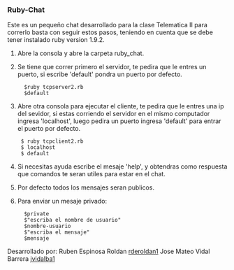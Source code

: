 ### Ruby-Chat
Este es un pequeño chat desarrollado para la clase Telematica II 
para correrlo basta con seguir estos pasos, teniendo en cuenta
que se debe tener instalado ruby  version 1.9.2.

1. Abre la consola y abre la carpeta ruby_chat.
2. Se tiene que correr primero el servidor, te pedira que le entres
   un puerto, si escribe 'default' pondra un puerto por defecto.

         $ruby tcpserver2.rb
         $default
3. Abre otra consola para ejecutar el cliente, te pedira que le entres
   una ip del sevidor, si estas corriendo el servidor en el mismo computador
   ingresa 'localhost', luego pedira un puerto ingresa 'default' para entrar el puerto por defecto.
		
        $ ruby tcpclient2.rb
		$ localhost
		$ default
4. Si necesitas ayuda escribe el mesaje 'help', y obtendras como respuesta
   que comandos te seran utiles para estar en el chat.
5. Por defecto todos los mensajes seran publicos.
6. Para enviar un mesaje privado:
                
         $private
	     $"escriba el nombre de usuario"
         $nombre-usuario
	 	 $"escriba el mensaje"
         $mensaje



Desarrollado por:
Ruben Espinosa Roldan [rderoldan1](www.github.com/rderoldan1)
Jose Mateo Vidal Barrera [jvidalba1](www.www.github.com/jvidalba1)

